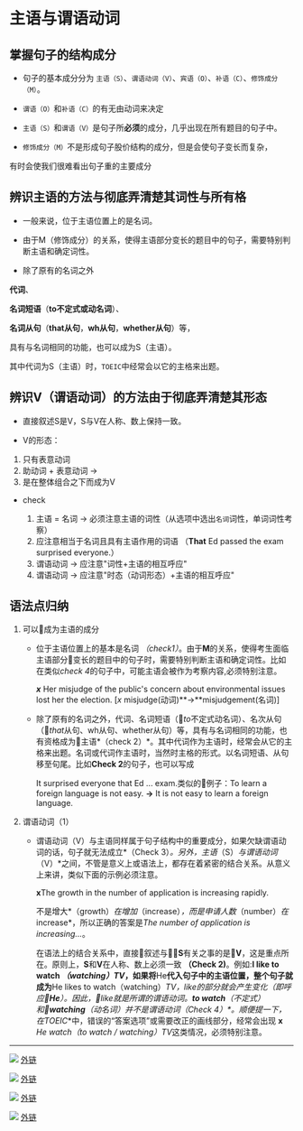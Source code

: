 # 主语与谓语动词

## 掌握句子的结构成分

* 句子的基本成分分为 `主语（S）`、`谓语动词（V）`、`宾语（O）`、`补语（C）`、`修饰成分（M）`。

* `谓语（O）`和`补语（C）`的有无由动词来决定

* `主语（S）`和`谓语（V）`是句子所**必须**的成分，几乎出现在所有题目的句子中。

* `修饰成分（M）`不是形成句子股价结构的成分，但是会使句子变长而复杂，

有时会使我们很难看出句子重的主要成分

## 辨识主语的方法与彻底弄清楚其词性与所有格

* 一般来说，位于主语位置上的是名词。

* 由于M（修饰成分）的关系，使得主语部分变长的题目中的句子，需要特别判断主语和确定词性。

* 除了原有的名词之外

**代词**、

**名词短语**（**to不定式或动名词**）、

  **名词从句**（**that从句**，**wh从句**，**whether从句**）等，

具有与名词相同的功能，也可以成为S（主语）。

其中代词为S（主语）时，`TOEIC`中经常会以它的主格来出题。

## 辨识V（谓语动词）的方法由于彻底弄清楚其形态

* 直接叙述S是V，S与V在人称、数上保持一致。

* V的形态：
1. 只有表意动词
1. 助动词 + 表意动词 ->
1. 是在整体组合之下而成为V
* check

  1. 主语 = 名词 -> 必须注意主语的词性（从选项中选出`名词`词性，单词词性考察）
  1. 应注意相当于名词且具有主语作用的词语 （**That** Ed passed the exam surprised everyone.）
  1. 谓语动词 -> 应注意"词性+主语的相互呼应"
  1. 谓语动词 -> 应注意"时态（动词形态）+主语的相互呼应"

## 语法点归纳

1. 可以成为主语的成分

    * 位于主语位置上的基本是名词 *（check1）*。由于**M**的关系，使得考生面临主语部分变长的题目中的句子时，需要特别判断主语和确定词性。比如在类似*check 4*的句子中，可能主语会被作为考察内容,必须特别注意。

      ***x*** Her misjudge of the public's concern about environmental issues lost her the election. [*x* misjudge(动词)**->**misjudgement(名词)]

    * 除了原有的名词之外，代词、名词短语（*to*不定式动名词）、名次从句（*that*从句、wh从句、whether从句）等，具有与名词相同的功能，也有资格成为主语*（check 2）*。其中代词作为主语时，经常会从它的主格来出题。名词或代词作主语时，当然时主格的形式。以名词短语、从句移至句尾。比如**Check 2**的句子，也可以写成

      It surprised everyone that Ed ... exam.类似的例子：To learn a foreign language is not easy. **->** It is not easy to learn a foreign language.

1. 谓语动词（1）

    * 谓语动词（V）与主语同样属于句子结构中的重要成分，如果欠缺谓语动词的话，句子就无法成立*（Check 3）*。另外，主语*（S）*与谓语动词*（V）*之间，不管是意义上或语法上，都存在着紧密的结合关系。从意义上来讲，类似下面的示例必须注意。

      **x**The growth in the number of application is increasing rapidly.

      不是增大*（growth）*在增加*（increase）*，而是申请人数*（number）*在*increase*，所以正确的答案是*The number of application is increasing...*。

      在语法上的结合关系中，直接叙述与**S**有关之事的是**V**，这是重点所在。原则上，**S**和**V**在人称、数上必须一致 **（Check 2)**。例如:**I like to watch *（watching）*TV**，如果将**He**代入句子中的主语位置，整个句子就成为**He likes to watch（watching）**TV，like的部分就会产生变化（即呼应**He**）。因此，*like*就是所谓的谓语动词。**to watch**（不定式）和**watching**（动名词）并不是谓语动词*（Check 4）*。顺便提一下，在**TOEIC**中，错误的“答案选项”或需要改正的画线部分，经常会出现
      **x** *He watch（to watch / watching）TV*这类情况，必须特别注意。

-----

 ![](http://wx2.sinaimg.cn/large/6b8f5d9cly1flg9lyz8mej20lm0x4tp2.jpg)
 [外链](http://wx2.sinaimg.cn/large/6b8f5d9cly1flg9lyz8mej20lm0x4tp2.jpg)

 ![](http://wx2.sinaimg.cn/large/6b8f5d9cly1flg9m8cr1aj20ly0xch5d.jpg)
 [外链](http://wx2.sinaimg.cn/large/6b8f5d9cly1flg9m8cr1aj20ly0xch5d.jpg)

 ![](http://wx3.sinaimg.cn/large/6b8f5d9cly1flg9mjok2cj20lk0w64dl.jpg)
 [外链](http://wx3.sinaimg.cn/large/6b8f5d9cly1flg9mjok2cj20lk0w64dl.jpg)

 ![](http://wx1.sinaimg.cn/large/6b8f5d9cly1flg9n6v2nsj20lw0ue4ef.jpg)
 [外链](http://wx1.sinaimg.cn/large/6b8f5d9cly1flg9n6v2nsj20lw0ue4ef.jpg)